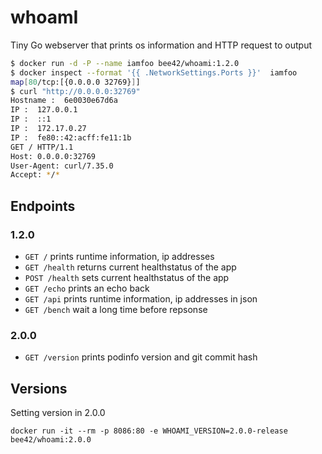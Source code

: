 # whoamI

Tiny Go webserver that prints os information and HTTP request to output

```sh
$ docker run -d -P --name iamfoo bee42/whoami:1.2.0
$ docker inspect --format '{{ .NetworkSettings.Ports }}'  iamfoo
map[80/tcp:[{0.0.0.0 32769}]]
$ curl "http://0.0.0.0:32769"
Hostname :  6e0030e67d6a
IP :  127.0.0.1
IP :  ::1
IP :  172.17.0.27
IP :  fe80::42:acff:fe11:1b
GET / HTTP/1.1
Host: 0.0.0.0:32769
User-Agent: curl/7.35.0
Accept: */*
```

## Endpoints

### 1.2.0

* `GET /` prints runtime information, ip addresses
* `GET /health` returns current healthstatus of the app
* `POST /health` sets current healthstatus of the app
* `GET /echo` prints an echo back
* `GET /api` prints runtime information, ip addresses in json
* `GET /bench` wait a long time before repsonse

### 2.0.0

* `GET /version` prints podinfo version and git commit hash 

## Versions

Setting version in 2.0.0 

```
docker run -it --rm -p 8086:80 -e WHOAMI_VERSION=2.0.0-release bee42/whoami:2.0.0
```
